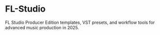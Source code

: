 # FL-Studio
FL Studio Producer Edition templates, VST presets, and workflow tools for advanced music production in 2025.
